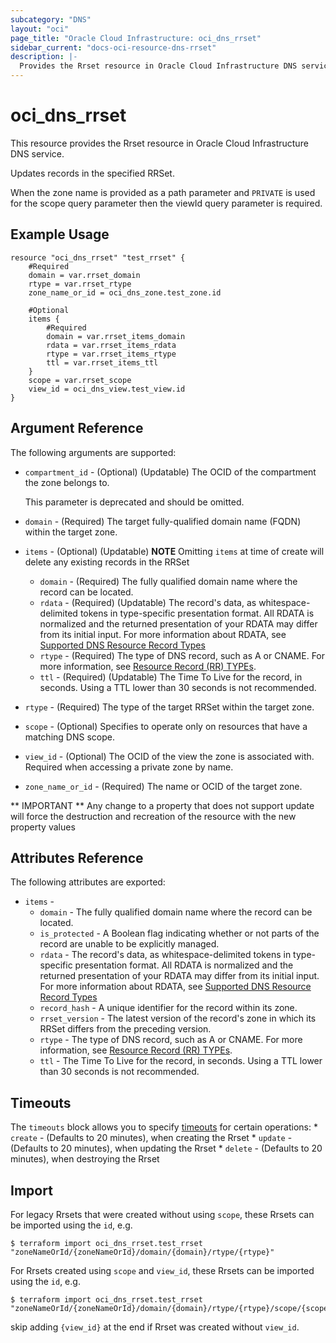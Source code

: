```yaml
---
subcategory: "DNS"
layout: "oci"
page_title: "Oracle Cloud Infrastructure: oci_dns_rrset"
sidebar_current: "docs-oci-resource-dns-rrset"
description: |-
  Provides the Rrset resource in Oracle Cloud Infrastructure DNS service
---
```


# oci_dns_rrset
This resource provides the Rrset resource in Oracle Cloud Infrastructure DNS service.

  Updates records in the specified RRSet.

When the zone name is provided as a path parameter and `PRIVATE` is used for the scope query
parameter then the viewId query parameter is required.

## Example Usage

```hcl
resource "oci_dns_rrset" "test_rrset" {
	#Required
	domain = var.rrset_domain
	rtype = var.rrset_rtype
	zone_name_or_id = oci_dns_zone.test_zone.id

	#Optional
	items {
		#Required
		domain = var.rrset_items_domain
		rdata = var.rrset_items_rdata
		rtype = var.rrset_items_rtype
		ttl = var.rrset_items_ttl
	}
	scope = var.rrset_scope
	view_id = oci_dns_view.test_view.id
}
```

## Argument Reference

The following arguments are supported:

* `compartment_id` - (Optional) (Updatable) The OCID of the compartment the zone belongs to.

	This parameter is deprecated and should be omitted. 
* `domain` - (Required) The target fully-qualified domain name (FQDN) within the target zone.
* `items` - (Optional) (Updatable) 
    **NOTE** Omitting `items` at time of create will delete any existing records in the RRSet
	* `domain` - (Required) The fully qualified domain name where the record can be located. 
	* `rdata` - (Required) (Updatable) The record's data, as whitespace-delimited tokens in type-specific presentation format. All RDATA is normalized and the returned presentation of your RDATA may differ from its initial input. For more information about RDATA, see [Supported DNS Resource Record Types](https://docs.cloud.oracle.com/iaas/Content/DNS/Reference/supporteddnsresource.htm)  
	* `rtype` - (Required) The type of DNS record, such as A or CNAME. For more information, see [Resource Record (RR) TYPEs](https://www.iana.org/assignments/dns-parameters/dns-parameters.xhtml#dns-parameters-4). 
	* `ttl` - (Required) (Updatable) The Time To Live for the record, in seconds. Using a TTL lower than 30 seconds is not recommended. 
* `rtype` - (Required) The type of the target RRSet within the target zone.
* `scope` - (Optional) Specifies to operate only on resources that have a matching DNS scope. 
* `view_id` - (Optional) The OCID of the view the zone is associated with. Required when accessing a private zone by name.
* `zone_name_or_id` - (Required) The name or OCID of the target zone.


** IMPORTANT **
Any change to a property that does not support update will force the destruction and recreation of the resource with the new property values

## Attributes Reference

The following attributes are exported:

* `items` - 
	* `domain` - The fully qualified domain name where the record can be located. 
	* `is_protected` - A Boolean flag indicating whether or not parts of the record are unable to be explicitly managed. 
	* `rdata` - The record's data, as whitespace-delimited tokens in type-specific presentation format. All RDATA is normalized and the returned presentation of your RDATA may differ from its initial input. For more information about RDATA, see [Supported DNS Resource Record Types](https://docs.cloud.oracle.com/iaas/Content/DNS/Reference/supporteddnsresource.htm) 
	* `record_hash` - A unique identifier for the record within its zone. 
	* `rrset_version` - The latest version of the record's zone in which its RRSet differs from the preceding version. 
	* `rtype` - The type of DNS record, such as A or CNAME. For more information, see [Resource Record (RR) TYPEs](https://www.iana.org/assignments/dns-parameters/dns-parameters.xhtml#dns-parameters-4). 
	* `ttl` - The Time To Live for the record, in seconds. Using a TTL lower than 30 seconds is not recommended. 

## Timeouts

The `timeouts` block allows you to specify [timeouts](https://registry.terraform.io/providers/oracle/oci/latest/docs/guides/changing_timeouts) for certain operations:
	* `create` - (Defaults to 20 minutes), when creating the Rrset
	* `update` - (Defaults to 20 minutes), when updating the Rrset
	* `delete` - (Defaults to 20 minutes), when destroying the Rrset


## Import

For legacy Rrsets that were created without using `scope`, these Rrsets can be imported using the `id`, e.g.

```
$ terraform import oci_dns_rrset.test_rrset "zoneNameOrId/{zoneNameOrId}/domain/{domain}/rtype/{rtype}" 
```

For Rrsets created using `scope` and `view_id`, these Rrsets can be imported using the `id`, e.g.

```
$ terraform import oci_dns_rrset.test_rrset "zoneNameOrId/{zoneNameOrId}/domain/{domain}/rtype/{rtype}/scope/{scope}/viewId/{viewId}"
```

skip adding `{view_id}` at the end if Rrset was created without `view_id`.
